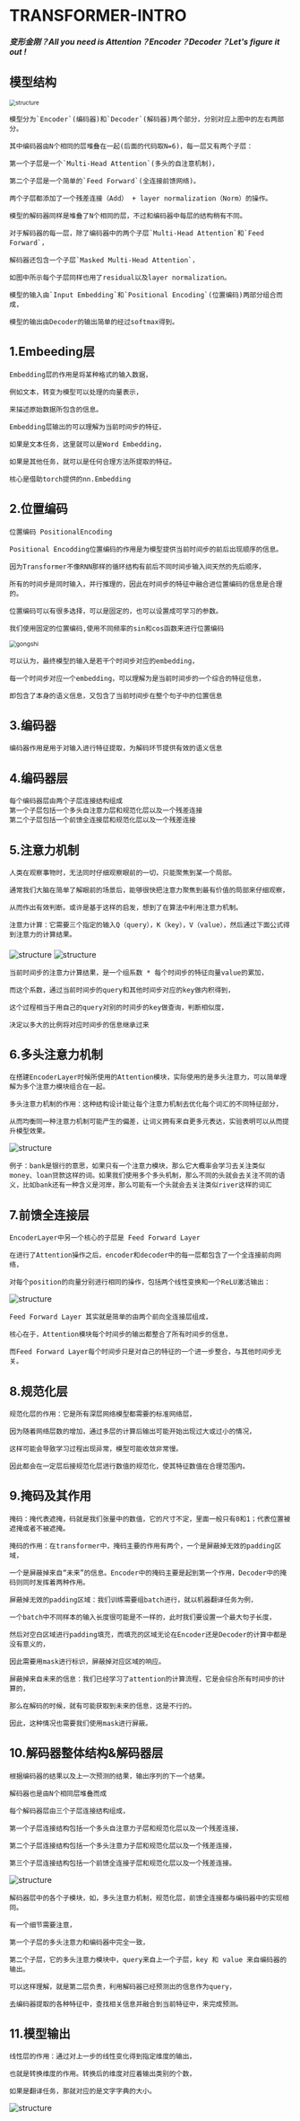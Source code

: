 # TRANSFORMER-INTRO
***变形金刚？All you need is Attention？Encoder？Decoder？Let's figure it out !***

## 模型结构

<img src=".\figs\structure.png" align="middle" alt="structure" style="zoom:70%;" />



```
模型分为`Encoder`(编码器)和`Decoder`(解码器)两个部分，分别对应上图中的左右两部分。

其中编码器由N个相同的层堆叠在一起(后面的代码取N=6)，每一层又有两个子层：

第一个子层是一个`Multi-Head Attention`(多头的自注意机制)，

第二个子层是一个简单的`Feed Forward`(全连接前馈网络)。

两个子层都添加了一个残差连接（Add） + layer normalization（Norm）的操作。

模型的解码器同样是堆叠了N个相同的层，不过和编码器中每层的结构稍有不同。

对于解码器的每一层，除了编码器中的两个子层`Multi-Head Attention`和`Feed Forward`，

解码器还包含一个子层`Masked Multi-Head Attention`，

如图中所示每个子层同样也用了residual以及layer normalization。

模型的输入由`Input Embedding`和`Positional Encoding`(位置编码)两部分组合而成，

模型的输出由Decoder的输出简单的经过softmax得到。
```



## 1.Embeeding层

```
Embedding层的作用是将某种格式的输入数据，

例如文本，转变为模型可以处理的向量表示，

来描述原始数据所包含的信息。

Embedding层输出的可以理解为当前时间步的特征，

如果是文本任务，这里就可以是Word Embedding，

如果是其他任务，就可以是任何合理方法所提取的特征。

核心是借助torch提供的nn.Embedding
```

## 2.位置编码

```
位置编码 PositionalEncoding

Positional Encodding位置编码的作用是为模型提供当前时间步的前后出现顺序的信息。

因为Transformer不像RNN那样的循环结构有前后不同时间步输入间天然的先后顺序，

所有的时间步是同时输入，并行推理的，因此在时间步的特征中融合进位置编码的信息是合理的。

位置编码可以有很多选择，可以是固定的，也可以设置成可学习的参数。

我们使用固定的位置编码,使用不同频率的sin和cos函数来进行位置编码
```

<img src=".\figs\gongshi.png" align="middle" alt="gongshi" style="zoom:75%;" />

```
可以认为，最终模型的输入是若干个时间步对应的embedding，

每一个时间步对应一个embedding，可以理解为是当前时间步的一个综合的特征信息，

即包含了本身的语义信息，又包含了当前时间步在整个句子中的位置信息
```

## 3.编码器

```
编码器作用是用于对输入进行特征提取，为解码环节提供有效的语义信息
```

## 4.编码器层

```
每个编码器层由两个子层连接结构组成
第一个子层包括一个多头自注意力层和规范化层以及一个残差连接
第二个子层包括一个前馈全连接层和规范化层以及一个残差连接
```

## 5.注意力机制

```
人类在观察事物时，无法同时仔细观察眼前的一切，只能聚焦到某一个局部。

通常我们大脑在简单了解眼前的场景后，能够很快把注意力聚焦到最有价值的局部来仔细观察，

从而作出有效判断。或许是基于这样的启发，想到了在算法中利用注意力机制。

注意力计算：它需要三个指定的输入Q（query），K（key），V（value），然后通过下面公式得到注意力的计算结果。
```
<img src=".\figs\gongshi2.png" align="middle" alt="structure"  />

<img src=".\figs\4.png" align="middle" alt="structure"  />

```
当前时间步的注意力计算结果，是一个组系数 * 每个时间步的特征向量value的累加，

而这个系数，通过当前时间步的query和其他时间步对应的key做内积得到，

这个过程相当于用自己的query对别的时间步的key做查询，判断相似度，

决定以多大的比例将对应时间步的信息继承过来
```

## 6.多头注意力机制

```
在搭建EncoderLayer时候所使用的Attention模块，实际使用的是多头注意力，可以简单理解为多个注意力模块组合在一起。

多头注意力机制的作用：这种结构设计能让每个注意力机制去优化每个词汇的不同特征部分，

从而均衡同一种注意力机制可能产生的偏差，让词义拥有来自更多元表达，实验表明可以从而提升模型效果。
```

<img src=".\figs\5.png" align="middle" alt="structure"  />

```
例子：bank是银行的意思，如果只有一个注意力模块，那么它大概率会学习去关注类似money、loan贷款这样的词。如果我们使用多个多头机制，那么不同的头就会去关注不同的语义，比如bank还有一种含义是河岸，那么可能有一个头就会去关注类似river这样的词汇
```

## 7.前馈全连接层

```
EncoderLayer中另一个核心的子层是 Feed Forward Layer

在进行了Attention操作之后，encoder和decoder中的每一层都包含了一个全连接前向网络，

对每个position的向量分别进行相同的操作，包括两个线性变换和一个ReLU激活输出：
```

<img src=".\figs\333333.png" align="middle" alt="structure"  />

```
Feed Forward Layer 其实就是简单的由两个前向全连接层组成，

核心在于，Attention模块每个时间步的输出都整合了所有时间步的信息，

而Feed Forward Layer每个时间步只是对自己的特征的一个进一步整合，与其他时间步无关。
```

## 8.规范化层

```
规范化层的作用：它是所有深层网络模型都需要的标准网络层，

因为随着网络层数的增加，通过多层的计算后输出可能开始出现过大或过小的情况，

这样可能会导致学习过程出现异常，模型可能收敛非常慢。

因此都会在一定层后接规范化层进行数值的规范化，使其特征数值在合理范围内。
```

## 9.掩码及其作用

```
掩码：掩代表遮掩，码就是我们张量中的数值，它的尺寸不定，里面一般只有0和1；代表位置被遮掩或者不被遮掩。

掩码的作用：在transformer中，掩码主要的作用有两个，一个是屏蔽掉无效的padding区域，

一个是屏蔽掉来自“未来”的信息。Encoder中的掩码主要是起到第一个作用，Decoder中的掩码则同时发挥着两种作用。

屏蔽掉无效的padding区域：我们训练需要组batch进行，就以机器翻译任务为例，

一个batch中不同样本的输入长度很可能是不一样的，此时我们要设置一个最大句子长度，

然后对空白区域进行padding填充，而填充的区域无论在Encoder还是Decoder的计算中都是没有意义的，

因此需要用mask进行标识，屏蔽掉对应区域的响应。

屏蔽掉来自未来的信息：我们已经学习了attention的计算流程，它是会综合所有时间步的计算的，

那么在解码的时候，就有可能获取到未来的信息，这是不行的。

因此，这种情况也需要我们使用mask进行屏蔽。
```

## 10.解码器整体结构&解码器层

```
根据编码器的结果以及上一次预测的结果，输出序列的下一个结果。

解码器也是由N个相同层堆叠而成

每个解码器层由三个子层连接结构组成，

第一个子层连接结构包括一个多头自注意力子层和规范化层以及一个残差连接，

第二个子层连接结构包括一个多头注意力子层和规范化层以及一个残差连接，

第三个子层连接结构包括一个前馈全连接子层和规范化层以及一个残差连接。
```

<img src=".\figs\10.png" align="middle" alt="structure"  />

```
解码器层中的各个子模块，如，多头注意力机制，规范化层，前馈全连接都与编码器中的实现相同。

有一个细节需要注意，

第一个子层的多头注意力和编码器中完全一致，

第二个子层，它的多头注意力模块中，query来自上一个子层，key 和 value 来自编码器的输出。

可以这样理解，就是第二层负责，利用解码器已经预测出的信息作为query，

去编码器提取的各种特征中，查找相关信息并融合到当前特征中，来完成预测。
```

## 11.模型输出

```
线性层的作用：通过对上一步的线性变化得到指定维度的输出，

也就是转换维度的作用。转换后的维度对应着输出类别的个数，

如果是翻译任务，那就对应的是文字字典的大小。
```

<img src=".\figs\11.png" align="middle" alt="structure"  />

